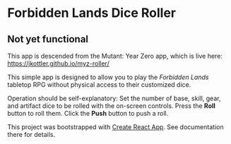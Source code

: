 # Forbidden Lands Dice Roller

## Not yet functional

This app is descended from the Mutant: Year Zero app, which is live here: https://jkottler.github.io/myz-roller/

This simple app is designed to allow you to play the _Forbidden Lands_ tabletop RPG without physical access to their customized dice.

Operation should be self-explanatory: Set the number of base, skill, gear, and artifact dice to be rolled with the on-screen controls. Press the **Roll** button to roll them. Click the **Push** button to push a roll.

This project was bootstrapped with [Create React App](https://github.com/facebookincubator/create-react-app). See documentation there for details.
